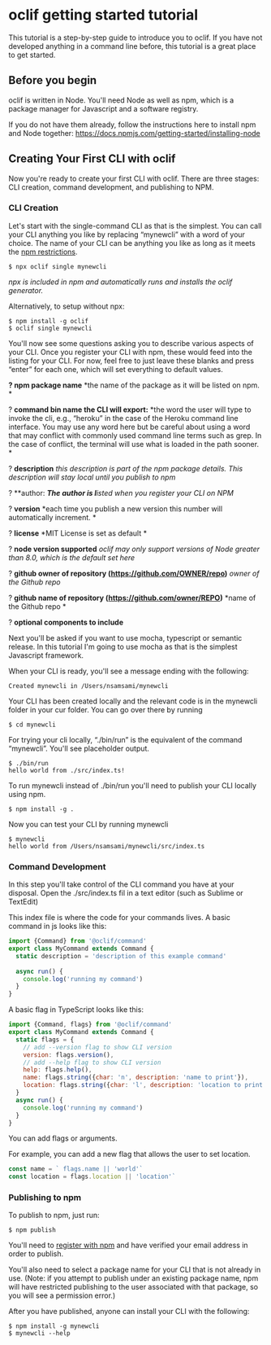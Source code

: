 # oclif getting started tutorial

This tutorial is a step-by-step guide to introduce you to oclif. If you have not developed anything in a command line before, this tutorial is a great place to get started.

## Before you begin

oclif is written in Node. You'll need Node as well as npm, which is a package manager for Javascript and a software registry. 

If you do not have them already, follow the instructions here to install npm and Node together: https://docs.npmjs.com/getting-started/installing-node

## Creating Your First CLI with oclif

Now you're ready to create your first CLI with oclif. There are three stages: CLI creation, command development, and publishing to NPM. 

### CLI Creation

Let's start with the single-command CLI as that is the simplest. You can call your CLI anything you like by replacing “mynewcli” with a word of your choice. The name of your CLI can be anything you like as long as it meets the [npm restrictions](https://docs.npmjs.com/files/package.json#name). 

```sh-session
$ npx oclif single mynewcli
```

*npx is included in npm and automatically runs and installs the oclif generator.*

Alternatively, to setup without npx:

```sh-session
$ npm install -g oclif
$ oclif single mynewcli
```

You'll now see some questions asking you to describe various aspects of your CLI. Once you register your CLI with npm, these would feed into the listing for your CLI. For now, feel free to just leave these blanks and press “enter” for each one, which will set everything to default values. 

**? npm package name** *the name of the package as it will be listed on npm. *

? **command bin name the CLI will export:** *the word the user will type to invoke the cli, e.g., “heroku” in the case of the Heroku command line interface. You may use any word here but be careful about using a word that may conflict with commonly used command line terms such as grep. In the case of conflict, the terminal will use what is loaded in the path sooner. *

? **description** *this description is part of the npm package details. This description will stay local until you publish to npm*

? **author: ***The author is l**isted when you register your CLI on NPM*

? **version** *each time you publish a new version this number will automatically increment. *

? **license** *MIT License is set as default *

? **node version supported** *oclif may only support versions of Node greater than 8.0, which is the default set here*

? **github owner of repository (https://github.com/OWNER/repo)** *owner of the Github repo*

? **github name of repository (https://github.com/owner/REPO)** *name of the Github repo *

? **optional components to include** 

Next you'll be asked if you want to use mocha, typescript or semantic release. In this tutorial I'm going to use mocha as that is the simplest Javascript framework. 

When your CLI is ready, you'll see a message ending with the following: 

`Created mynewcli in /Users/nsamsami/mynewcli`

Your CLI has been created locally and the relevant code is in the mynewcli folder in your cur folder. You can go over there by running

```sh-session
$ cd mynewcli
```

For trying your cli locally,  “./bin/run” is the equivalent of the command “mynewcli”. You'll see placeholder output. 

```sh-session
$ ./bin/run
hello world from ./src/index.ts!
```

To run mynewcli instead of ./bin/run you'll need to publish your CLI locally using npm. 

```sh-session
$ npm install -g .
```

Now you can test your CLI by running mynewcli

```sh-session
$ mynewcli
hello world from /Users/nsamsami/mynewcli/src/index.ts
```

### Command Development

In this step you'll take control of the CLI command you have at your disposal. Open the ./src/index.ts fil in a text editor (such as Sublime or TextEdit) 

This index file is where the code for your commands lives. A basic command in js looks like this: 

```js
import {Command} from '@oclif/command'
export class MyCommand extends Command {
  static description = 'description of this example command'
  
  async run() {
    console.log('running my command')
  }
}
```

A basic flag in TypeScript looks like this: 

```js
import {Command, flags} from '@oclif/command'
export class MyCommand extends Command {
  static flags = {
    // add --version flag to show CLI version
    version: flags.version(),
    // add --help flag to show CLI version
    help: flags.help(),
    name: flags.string({char: 'n', description: 'name to print'}),
    location: flags.string({char: 'l', description: 'location to print'}),
  }
  async run() {
    console.log('running my command')
  }
}
```

You can add flags or arguments. 

For example, you can add a new flag that allows the user to set location.  


```js
const name = ` flags.name || 'world'`
const location = flags.location || 'location'`
```

### Publishing to npm

To publish to npm, just run:

```sh-session
$ npm publish
```

You'll need to [register with npm](https://www.npmjs.com/signup) and have verified your email address in order to publish. 

You'll also need to select a package name for your CLI that is not already in use. (Note: if you attempt to publish under an existing package name, npm will have restricted publishing to the user associated with that package, so you will see a permission error.) 

After you have published, anyone can install your CLI with the following:

```sh-session
$ npm install -g mynewcli
$ mynewcli --help
```

